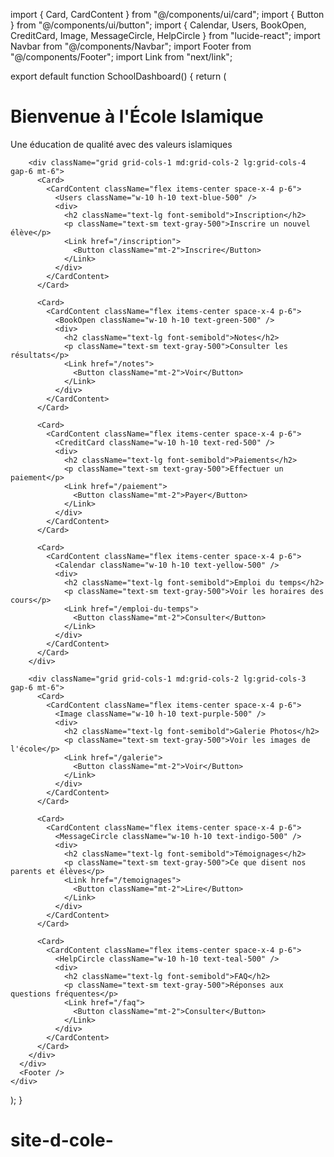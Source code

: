 import { Card, CardContent } from "@/components/ui/card";
import { Button } from "@/components/ui/button";
import { Calendar, Users, BookOpen, CreditCard, Image, MessageCircle, HelpCircle } from "lucide-react";
import Navbar from "@/components/Navbar";
import Footer from "@/components/Footer";
import Link from "next/link";

export default function SchoolDashboard() {
  return (
    <div className="min-h-screen flex flex-col">
      <Navbar />
      <div className="p-6 space-y-6 flex-grow">
        <h1 className="text-2xl font-bold text-center">Bienvenue à l'École Islamique</h1>
        <p className="text-center text-gray-600">Une éducation de qualité avec des valeurs islamiques</p>
        
        <div className="grid grid-cols-1 md:grid-cols-2 lg:grid-cols-4 gap-6 mt-6">
          <Card>
            <CardContent className="flex items-center space-x-4 p-6">
              <Users className="w-10 h-10 text-blue-500" />
              <div>
                <h2 className="text-lg font-semibold">Inscription</h2>
                <p className="text-sm text-gray-500">Inscrire un nouvel élève</p>
                <Link href="/inscription">
                  <Button className="mt-2">Inscrire</Button>
                </Link>
              </div>
            </CardContent>
          </Card>

          <Card>
            <CardContent className="flex items-center space-x-4 p-6">
              <BookOpen className="w-10 h-10 text-green-500" />
              <div>
                <h2 className="text-lg font-semibold">Notes</h2>
                <p className="text-sm text-gray-500">Consulter les résultats</p>
                <Link href="/notes">
                  <Button className="mt-2">Voir</Button>
                </Link>
              </div>
            </CardContent>
          </Card>

          <Card>
            <CardContent className="flex items-center space-x-4 p-6">
              <CreditCard className="w-10 h-10 text-red-500" />
              <div>
                <h2 className="text-lg font-semibold">Paiements</h2>
                <p className="text-sm text-gray-500">Effectuer un paiement</p>
                <Link href="/paiement">
                  <Button className="mt-2">Payer</Button>
                </Link>
              </div>
            </CardContent>
          </Card>

          <Card>
            <CardContent className="flex items-center space-x-4 p-6">
              <Calendar className="w-10 h-10 text-yellow-500" />
              <div>
                <h2 className="text-lg font-semibold">Emploi du temps</h2>
                <p className="text-sm text-gray-500">Voir les horaires des cours</p>
                <Link href="/emploi-du-temps">
                  <Button className="mt-2">Consulter</Button>
                </Link>
              </div>
            </CardContent>
          </Card>
        </div>
        
        <div className="grid grid-cols-1 md:grid-cols-2 lg:grid-cols-3 gap-6 mt-6">
          <Card>
            <CardContent className="flex items-center space-x-4 p-6">
              <Image className="w-10 h-10 text-purple-500" />
              <div>
                <h2 className="text-lg font-semibold">Galerie Photos</h2>
                <p className="text-sm text-gray-500">Voir les images de l'école</p>
                <Link href="/galerie">
                  <Button className="mt-2">Voir</Button>
                </Link>
              </div>
            </CardContent>
          </Card>
          
          <Card>
            <CardContent className="flex items-center space-x-4 p-6">
              <MessageCircle className="w-10 h-10 text-indigo-500" />
              <div>
                <h2 className="text-lg font-semibold">Témoignages</h2>
                <p className="text-sm text-gray-500">Ce que disent nos parents et élèves</p>
                <Link href="/temoignages">
                  <Button className="mt-2">Lire</Button>
                </Link>
              </div>
            </CardContent>
          </Card>
          
          <Card>
            <CardContent className="flex items-center space-x-4 p-6">
              <HelpCircle className="w-10 h-10 text-teal-500" />
              <div>
                <h2 className="text-lg font-semibold">FAQ</h2>
                <p className="text-sm text-gray-500">Réponses aux questions fréquentes</p>
                <Link href="/faq">
                  <Button className="mt-2">Consulter</Button>
                </Link>
              </div>
            </CardContent>
          </Card>
        </div>
      </div>
      <Footer />
    </div>
  );
}
# site-d-cole-
